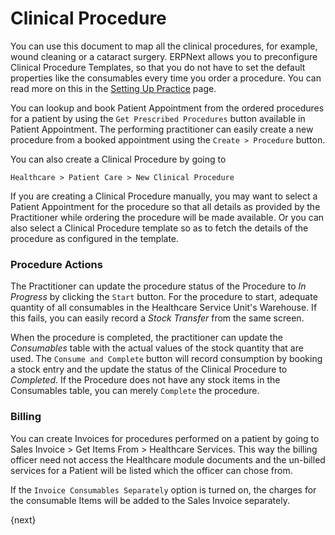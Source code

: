 <!-- add-breadcrumbs -->
# Clinical Procedure
You can use this document to map all the clinical procedures, for example, wound cleaning or a cataract surgery. ERPNext allows you to preconfigure Clinical Procedure Templates, so that you do not have to set the default properties like the consumables every time you order a procedure. You can read more on this in the [Setting Up Practice](/docs/user/manual/en/healthcare/setup_practice) page.

You can lookup and book Patient Appointment from the ordered procedures for a patient by using the `Get Prescribed Procedures` button available in Patient Appointment. The performing practitioner can easily create a new procedure from a booked appointment using the `Create > Procedure` button.

You can also create a Clinical Procedure by going to

`Healthcare > Patient Care > New Clinical Procedure`

If you are creating a Clinical Procedure manually, you may want to select a Patient Appointment for the procedure so that all details as provided by the Practitioner while ordering the procedure will be made available. Or you can also select a Clinical Procedure template so as to fetch the details of the procedure as configured in the template.

### Procedure Actions
The Practitioner can update the procedure status of the Procedure to _In Progress_ by clicking the `Start` button. For the procedure to start, adequate quantity of all consumables in the Healthcare Service Unit's Warehouse. If this fails, you can easily record a _Stock Transfer_ from the same screen.

When the procedure is completed, the practitioner can update the _Consumables_ table with the actual values of the stock quantity that are used. The `Consume and Complete` button will record consumption by booking a stock entry and the update the status of the Clinical Procedure to _Completed_. If the Procedure does not have any stock items in the Consumables table, you can merely `Complete` the procedure.

### Billing
You can create Invoices for procedures performed on a patient by going to Sales Invoice > Get Items From > Healthcare Services. This way the billing officer need not access the Healthcare module documents and the un-billed services for a Patient will be listed which the officer can chose from.

If the `Invoice Consumables Separately` option is turned on, the charges for the consumable Items will be added to the Sales Invoice separately.

{next}
